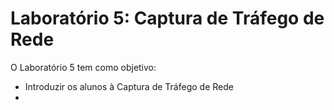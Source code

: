 # Laboratório 5: Captura de Tráfego de Rede

O Laboratório 5 tem como objetivo:
- Introduzir os alunos à Captura de Tráfego de Rede
- 
